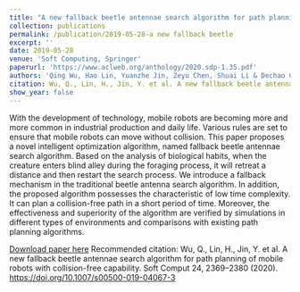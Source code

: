 ```yaml
---
title: "A new fallback beetle antennae search algorithm for path planning of mobile robots with collision-free capability"
collection: publications
permalink: /publication/2019-05-28-a new fallback beetle
excerpt: ''
date: 2019-05-28
venue: 'Soft Computing, Springer'
paperurl: 'https://www.aclweb.org/anthology/2020.sdp-1.35.pdf'
authors: 'Qing Wu, Hao Lin, Yuanzhe Jin, Zeyu Chen, Shuai Li & Dechao Chen'
citation: Wu, Q., Lin, H., Jin, Y. et al. A new fallback beetle antennae search algorithm for path planning of mobile robots with collision-free capability. Soft Comput 24, 2369–2380 (2020). https://doi.org/10.1007/s00500-019-04067-3'
show_year: false
---
```

With the development of technology, mobile robots are becoming more and more common in industrial production and daily life. Various rules are set to ensure that mobile robots can move without collision. This paper proposes a novel intelligent optimization algorithm, named fallback beetle antennae search algorithm. Based on the analysis of biological habits, when the creature enters blind alley during the foraging process, it will retreat a distance and then restart the search process. We introduce a fallback mechanism in the traditional beetle antenna search algorithm. In addition, the proposed algorithm possesses the characteristic of low time complexity. It can plan a collision-free path in a short period of time. Moreover, the effectiveness and superiority of the algorithm are verified by simulations in different types of environments and comparisons with existing path planning algorithms.

[Download paper here](https://link.springer.com/article/10.1007/s00500-019-04067-3#citeas)
Recommended citation: Wu, Q., Lin, H., Jin, Y. et al. A new fallback beetle antennae search algorithm for path planning of mobile robots with collision-free capability. Soft Comput 24, 2369–2380 (2020). https://doi.org/10.1007/s00500-019-04067-3
